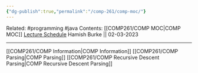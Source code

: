 ```yaml
---
{"dg-publish":true,"permalink":"/comp-261/comp-moc/"}
---
```



Related: #programming #java 
Contents: [[COMP261/COMP MOC\|COMP MOC]]
[Lecture Schedule](https://ecs.wgtn.ac.nz/Courses/COMP261_2023T1/LectureSchedule)
Hamish Burke || 02-03-2023
***
[[COMP261/COMP Information\|COMP Information]]
[[COMP261/COMP Parsing\|COMP Parsing]]
[[COMP261/COMP Recursive Descent Parsing\|COMP Recursive Descent Parsing]]


